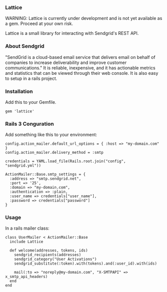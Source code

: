 ### Lattice ###

WARNING: Lattice is currently under development and is not yet available as a gem. Proceed at your own risk.

Lattice is a small library for interacting with Sendgrid's REST API.


### About Sendgrid ###

"SendGrid is a cloud-based email service that delivers email on behalf of companies to increase deliverability and improve customer communications." It is reliable, inexpensive, and it has actionable metrics and statistics that can be viewed through their web console. It is also easy to setup in a rails project.

### Installation ###

Add this to your Gemfile.

`gem 'lattice'`

### Rails 3 Conguration ###

Add something like this to your environment:

    config.action_mailer.default_url_options = { :host => "my-domain.com" }
    config.action_mailer.delivery_method = :smtp
    
    credentials = YAML.load_file(Rails.root.join("config", "sendgrid.yml"))
    
    ActionMailer::Base.smtp_settings = {
      :address => "smtp.sendgrid.net",
      :port => '25',
      :domain => "my-domain.com",
      :authentication => :plain,
      :user_name => credentials["user_name"],
      :password => credentials["password"]
    }

### Usage ###

In a rails mailer class:

    class UserMailer < ActionMailer::Base
      include Lattice
    
      def welcome(addresses, tokens, ids)
        sendgrid_recipients(addresses)
        sendgrid_category("User Activations")
        sendgrid_substitute(:token).with(tokens).and(:user_id).with(ids)
        
        mail(:to => "noreply@my-domain.com", "X-SMTPAPI" => x_smtp_api_headers)
      end
    end
